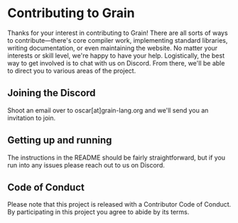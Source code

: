 # Contributing to Grain

Thanks for your interest in contributing to Grain! There are all sorts of ways to contribute—there's core compiler work, implementing standard libraries, writing documentation, or even maintaining the website. No matter your interests or skill level, we're happy to have your help. Logistically, the best way to get involved is to chat with us on Discord. From there, we'll be able to direct you to various areas of the project.

## Joining the Discord

Shoot an email over to oscar[at]grain-lang.org and we'll send you an invitation to join.

## Getting up and running

The instructions in the README should be fairly straightforward, but if you run into any issues please reach out to us on Discord.

## Code of Conduct

Please note that this project is released with a Contributor Code of Conduct. By participating in this project you agree to abide by its terms.